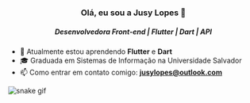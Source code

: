 <h3 align="center">Olá, eu sou a Jusy Lopes 👋</h3>
<h5 align="center">Desenvolvedora Front-end | Flutter | Dart | API </h5>


- 🌱 Atualmente estou aprendendo **Flutter** e **Dart**
- 🎓 Graduada em Sistemas de Informação na Universidade Salvador
- 📫 Como entrar em contato comigo: **jusylopes@outlook.com**


![snake gif](https://github.com/jusylopes/jusylopes/blob/output/github-contribution-grid-snake.svg)
